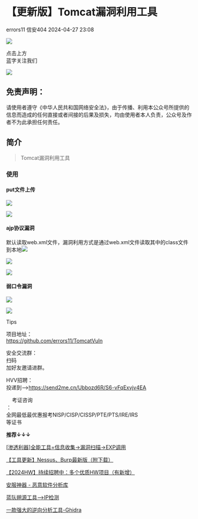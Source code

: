 #  【更新版】Tomcat漏洞利用工具   
errors11  信安404   2024-04-27 23:08  
  
![](https://mmbiz.qpic.cn/mmbiz_png/Bj1qIBs69EYsiakcibpq0B02ibF2Z0n3u2KwNu9XFJnqlDhE6qzicE6xyIurVjDia8bDe3lV9g1gxDgHYtYGWYDbSCw/640?wx_fmt=other&wxfrom=5&wx_lazy=1&wx_co=1&tp=webp "")  
  
点击上方  
蓝字关注我们  
  
![](https://mmbiz.qpic.cn/sz_mmbiz_png/seOiamWTSmsMeWr9yz9ItMSV05SovRq18qcL3fAdlwYbRTNibVvLUbg9mAmVfYddrcquYTyIWpfyOCqvT17oLPYw/640?wx_fmt=other&wxfrom=5&wx_lazy=1&wx_co=1&tp=webp "")  
  
  
## 免责声明：  
  
请使用者遵守《中华人民共和国网络安全法》，由于传播、利用本公众号所提供的信息而造成的任何直接或者间接的后果及损失，均由使用者本人负责，公众号及作者不为此承担任何责任。  
## 简介  
>   
> Tomcat漏洞利用工具  
  
### 使用  
#### put文件上传  
  
![](https://mmbiz.qpic.cn/sz_mmbiz_png/JtFpsuzZS5XetdkcPtaU2ejlibc3ds1muTD2UxU4q2ibRz7ma892A2PCLs4Fn6UZCTL90icB6sQrbdAfg1ibXtZlTg/640?wx_fmt=png&from=appmsg "")  
  
![](https://mmbiz.qpic.cn/sz_mmbiz_png/JtFpsuzZS5XetdkcPtaU2ejlibc3ds1muosibNMHBZc1h0h2uQ1gfpgrtOh4bMp7yXDQR0xibuqSTGRuD7XQwgAyw/640?wx_fmt=png&from=appmsg "")  
#### ajp协议漏洞  
  
默认读取web.xml文件，漏洞利用方式是通过web.xml文件读取其中的class文件到本地![](https://mmbiz.qpic.cn/sz_mmbiz_png/JtFpsuzZS5XetdkcPtaU2ejlibc3ds1mupbQjUjwW39Ou3JVibMeaItustk7QCRiaRG0bn2micU2sug0tw5LIpMicAw/640?wx_fmt=png&from=appmsg "")  
  
  
![](https://mmbiz.qpic.cn/sz_mmbiz_png/JtFpsuzZS5XetdkcPtaU2ejlibc3ds1muQ45rlEF1h5sjOgFibgGI8XtlRFYFaddKYOXVmtJrWoMCPia7iczsCpNIw/640?wx_fmt=png&from=appmsg "")  
  
![](https://mmbiz.qpic.cn/sz_mmbiz_png/JtFpsuzZS5XetdkcPtaU2ejlibc3ds1mur97m3Slqpsia62TAAy5kXuvGxR5hQwhE1ft3H06nELEVLiceEjuPMAkw/640?wx_fmt=png&from=appmsg "")  
#### 弱口令漏洞  
  
![](https://mmbiz.qpic.cn/sz_mmbiz_png/JtFpsuzZS5XetdkcPtaU2ejlibc3ds1muGLjQuXJxvUTo3k8p0ZQLwk5Hf6EPibicIlIiaexLx3Y17F4kict8ZE1HicA/640?wx_fmt=png&from=appmsg "")  
  
![](https://mmbiz.qpic.cn/sz_mmbiz_png/JtFpsuzZS5XetdkcPtaU2ejlibc3ds1muhbK8P1fnwgkLhNIoCkibuJ7Fk2oeCa53ESEibCfdSwXmlfOBF4icPlyOg/640?wx_fmt=png&from=appmsg "")  
  
  
Tips  
  
项目地址：  
https://github.com/errors11/TomcatVuln  
  
安全交流群：  
扫码  
加好友邀请进群。  
  
  
HVV招聘：  
投递到-->https://send2me.cn/Ubbozd6R/S6-vFqExvjv4EA  
  
    考证咨询  
：  
全网最低最优惠报考NISP/CISP/CISSP/PTE/PTS/IRE/IRS  
等证书  
  
**推荐↓↓↓**  
  
  
[[渗透利器]全能工具=信息收集->漏洞扫描->EXP调用](https://mp.weixin.qq.com/s?__biz=Mzk0NjQ5MTM1MA==&mid=2247488843&idx=1&sn=1e4a94cb584ebb84cfebfa30f9647c45&chksm=c3040ff2f47386e48fc043e1cbec909000e7c3d482073532f04d23c1c6a6660485f5e8ccaa96&scene=21#wechat_redirect)  
  
  
[【工具更新】Nessus、Burp最新版（附下载）](https://mp.weixin.qq.com/s?__biz=Mzk0NjQ5MTM1MA==&mid=2247488798&idx=1&sn=8552e16d8aa48f86ef815a66ab64b703&chksm=c3040fa7f47386b169815141bb99ad238f2338134a61c563f37ec44583830d519b86c7972f64&scene=21#wechat_redirect)  
  
  
[【2024HW】持续招聘中：多个优质HW项目（有新增）](https://mp.weixin.qq.com/s?__biz=Mzk0NjQ5MTM1MA==&mid=2247488739&idx=1&sn=a9a3a142ce656a331066180ec54598d3&chksm=c3040e5af473874ce0315d97084c5fec5aa0230f7eb9cb0af88f01b9183198dabf597f73c648&scene=21#wechat_redirect)  
  
  
[安服神器 - 恶意软件分析库](https://mp.weixin.qq.com/s?__biz=Mzk0NjQ5MTM1MA==&mid=2247488737&idx=1&sn=4a2806da3c11d1ff6af81a13ec11bfc5&chksm=c3040e58f473874ee688140a19076611ee7d7e6c681d652e7161caad6992e897f749e1010afa&scene=21#wechat_redirect)  
  
  
[蓝队朔源工具-->IP检测](https://mp.weixin.qq.com/s?__biz=Mzk0NjQ5MTM1MA==&mid=2247488673&idx=1&sn=a4d928c952bc72ea6bc60de2f0c64d79&chksm=c3040e18f473870e0d53bd1cfac8965dfabf78904a3879cfeef0aa41e1992f845b4924424d0a&scene=21#wechat_redirect)  
  
  
[](https://mp.weixin.qq.com/s?__biz=Mzk0NjQ5MTM1MA==&mid=2247488580&idx=1&sn=ce7d15371d75fa9f0fabf42f2c7fa701&chksm=c3040efdf47387ebbfc2b42152f5a0e181feb525b51df5e2442107f16b203be2ac41d4a2ed7e&scene=21#wechat_redirect)  
  
[一款强大的逆向分析工具-Ghidra](https://mp.weixin.qq.com/s?__biz=Mzk0NjQ5MTM1MA==&mid=2247488580&idx=1&sn=ce7d15371d75fa9f0fabf42f2c7fa701&chksm=c3040efdf47387ebbfc2b42152f5a0e181feb525b51df5e2442107f16b203be2ac41d4a2ed7e&scene=21#wechat_redirect)  
  
  
